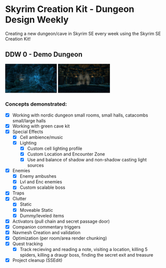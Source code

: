 # Skyrim Creation Kit - Dungeon Design Weekly

Creating a new dungeon/cave in Skyrim SE every week using the Skyrim SE Creation Kit!

## DDW 0 - Demo Dungeon
<img src="https://github.com/joedmartin/Skyrim-DDW/blob/master/Screenshots/DDWDemoSpiderDraugr.jpg?raw=true" width="33%"> <img src="https://github.com/joedmartin/Skyrim-DDW/blob/master/Screenshots/DDWDemoBossRoom.jpg?raw=true" width="33%">
### Concepts demonstrated:
- [X] Working with nordic dungeon small rooms, small halls, catacombs small/large halls
- [X] Working with green cave kit
- [X] Special Effects
  - [X] Cell ambience/music
  - [X] Lighting
    - [X] Custom cell lighting profile
    - [X] Custom Location and Encounter Zone
    - [X] Use and balance of shadow and non-shadow casting light sources
- [X] Enemies
  - [X] Enemy ambushes
  - [X] Lvl and Enc enemies
  - [X] Custom scalable boss
- [X] Traps
- [X] Clutter
  - [X] Static
  - [X] Moveable Static
  - [X] Dummy/leveled items
- [X] Activators (pull chain and secret passage door)
- [X] Companion commentary triggers
- [X] Navmesh Creation and validation
- [X] Optimization (per room/area render chunking)
- [X] Quest tracking
  - [X] Track recieving and reading a note, visiting a location, killing 5 spiders, killing a draugr boss, finding the secret exit and treasure
- [X] Project cleanup (SSEdit)